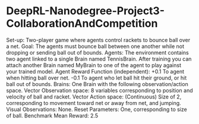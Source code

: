 # DeepRL-Nanodegree-Project3-CollaborationAndCompetition

Set-up: Two-player game where agents control rackets to bounce ball over a net.
Goal: The agents must bounce ball between one another while not dropping or sending ball out of bounds.
Agents: The environment contains two agent linked to a single Brain named TennisBrain. After training you can attach another Brain named MyBrain to one of the agent to play against your trained model.
Agent Reward Function (independent):
+0.1 To agent when hitting ball over net.
-0.1 To agent who let ball hit their ground, or hit ball out of bounds.
Brains: One Brain with the following observation/action space.
Vector Observation space: 8 variables corresponding to position and velocity of ball and racket.
Vector Action space: (Continuous) Size of 2, corresponding to movement toward net or away from net, and jumping.
Visual Observations: None.
Reset Parameters: One, corresponding to size of ball.
Benchmark Mean Reward: 2.5
